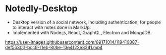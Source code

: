 ﻿# Notedly-Desktop
 
 * Desktop version of a social network, including authentication, for people to interact with notes done in MarkUp. 
 * Implemented with Node.js, React, GraphQL, Electron and MongoDB.


https://user-images.githubusercontent.com/69171014/119416387-def55300-bcc9-11eb-80be-13e4122e3341.mp4


